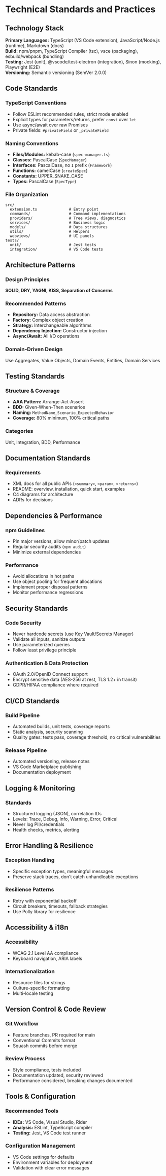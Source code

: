 # Technical Standards and Practices

## Technology Stack

**Primary Languages:** TypeScript (VS Code extension), JavaScript/Node.js (runtime), Markdown (docs)  
**Build:** npm/pnpm, TypeScript Compiler (tsc), vsce (packaging), esbuild/webpack (bundling)  
**Testing:** Jest (unit), @vscode/test-electron (integration), Sinon (mocking), Playwright (E2E)  
**Versioning:** Semantic versioning (SemVer 2.0.0)

## Code Standards

### TypeScript Conventions
- Follow ESLint recommended rules, strict mode enabled
- Explicit types for parameters/returns, prefer `const` over `let`
- Use async/await over raw Promises
- Private fields: `#privateField` or `_privateField`

### Naming Conventions
- **Files/Modules:** kebab-case (`spec-manager.ts`)
- **Classes:** PascalCase (`SpecManager`)
- **Interfaces:** PascalCase, no `I` prefix (`Framework`)
- **Functions:** camelCase (`createSpec`)
- **Constants:** UPPER_SNAKE_CASE
- **Types:** PascalCase (`SpecType`)

### File Organization
```
src/
  extension.ts              # Entry point
  commands/                 # Command implementations
  providers/                # Tree views, diagnostics
  services/                 # Business logic
  models/                   # Data structures
  utils/                    # Helpers
  webviews/                 # UI panels
tests/
  unit/                     # Jest tests
  integration/              # VS Code tests
```

## Architecture Patterns

### Design Principles
**SOLID, DRY, YAGNI, KISS, Separation of Concerns**

### Recommended Patterns
- **Repository:** Data access abstraction
- **Factory:** Complex object creation
- **Strategy:** Interchangeable algorithms
- **Dependency Injection:** Constructor injection
- **Async/Await:** All I/O operations

### Domain-Driven Design
Use Aggregates, Value Objects, Domain Events, Entities, Domain Services

## Testing Standards

### Structure & Coverage
- **AAA Pattern:** Arrange-Act-Assert
- **BDD:** Given-When-Then scenarios
- **Naming:** `MethodName_Scenario_ExpectedBehavior`
- **Coverage:** 80% minimum, 100% critical paths

### Categories
Unit, Integration, BDD, Performance

## Documentation Standards

### Requirements
- XML docs for all public APIs (`<summary>`, `<param>`, `<returns>`)
- README: overview, installation, quick start, examples
- C4 diagrams for architecture
- ADRs for decisions

## Dependencies & Performance

### npm Guidelines
- Pin major versions, allow minor/patch updates
- Regular security audits (`npm audit`)
- Minimize external dependencies

### Performance
- Avoid allocations in hot paths
- Use object pooling for frequent allocations
- Implement proper disposal patterns
- Monitor performance regressions

## Security Standards

### Code Security
- Never hardcode secrets (use Key Vault/Secrets Manager)
- Validate all inputs, sanitize outputs
- Use parameterized queries
- Follow least privilege principle

### Authentication & Data Protection
- OAuth 2.0/OpenID Connect support
- Encrypt sensitive data (AES-256 at rest, TLS 1.2+ in transit)
- GDPR/HIPAA compliance where required

## CI/CD Standards

### Build Pipeline
- Automated builds, unit tests, coverage reports
- Static analysis, security scanning
- Quality gates: tests pass, coverage threshold, no critical vulnerabilities

### Release Pipeline
- Automated versioning, release notes
- VS Code Marketplace publishing
- Documentation deployment

## Logging & Monitoring

### Standards
- Structured logging (JSON), correlation IDs
- Levels: Trace, Debug, Info, Warning, Error, Critical
- Never log PII/credentials
- Health checks, metrics, alerting

## Error Handling & Resilience

### Exception Handling
- Specific exception types, meaningful messages
- Preserve stack traces, don't catch unhandleable exceptions

### Resilience Patterns
- Retry with exponential backoff
- Circuit breakers, timeouts, fallback strategies
- Use Polly library for resilience

## Accessibility & i18n

### Accessibility
- WCAG 2.1 Level AA compliance
- Keyboard navigation, ARIA labels

### Internationalization
- Resource files for strings
- Culture-specific formatting
- Multi-locale testing

## Version Control & Code Review

### Git Workflow
- Feature branches, PR required for main
- Conventional Commits format
- Squash commits before merge

### Review Process
- Style compliance, tests included
- Documentation updated, security reviewed
- Performance considered, breaking changes documented

## Tools & Configuration

### Recommended Tools
- **IDEs:** VS Code, Visual Studio, Rider
- **Analysis:** ESLint, TypeScript compiler
- **Testing:** Jest, VS Code test runner

### Configuration Management
- VS Code settings for defaults
- Environment variables for deployment
- Validation with clear error messages
